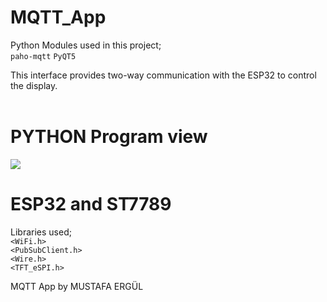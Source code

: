 # MQTT_App

Python Modules used in this project;<br>
<code>paho-mqtt</code>
<code>PyQT5</code>

This interface provides two-way communication with the ESP32 to control the display. <br><br>
<h1>PYTHON Program view</h1>

<img src="https://blog.mustafaergul.net/wp-content/uploads/2023/05/indir.png">

<h1>ESP32 and ST7789 </h1>

Libraries used;<br>
<code><WiFi.h></code><br>
<code><PubSubClient.h></code><br>
<code><Wire.h></code><br>
<code><TFT_eSPI.h></code>

MQTT App by MUSTAFA ERGÜL
